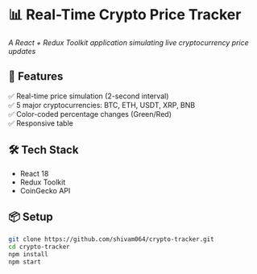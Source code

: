 # 📊 Real-Time Crypto Price Tracker  
*A React + Redux Toolkit application simulating live cryptocurrency price updates*

## 🚀 Features  
✅ Real-time price simulation (2-second interval)  
✅ 5 major cryptocurrencies: BTC, ETH, USDT, XRP, BNB  
✅ Color-coded percentage changes (Green/Red)  
✅ Responsive table  

## 🛠️ Tech Stack  
- React 18  
- Redux Toolkit  
- CoinGecko API  

## 📦 Setup  
```bash
git clone https://github.com/shivam064/crypto-tracker.git
cd crypto-tracker
npm install
npm start
